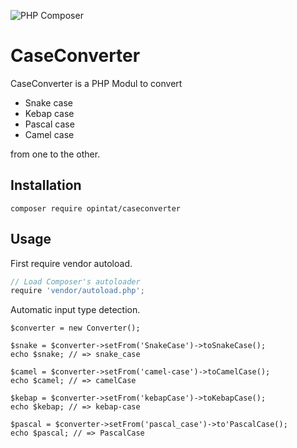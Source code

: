 ![PHP Composer](https://github.com/opintat/caseconverter/workflows/PHP%20Composer/badge.svg)

# CaseConverter

CaseConverter is a PHP Modul to convert
- Snake case
- Kebap case
- Pascal case
- Camel case

from one to the other.

## Installation
`composer require opintat/caseconverter`

## Usage

First require vendor autoload.
```javascript
// Load Composer's autoloader  
require 'vendor/autoload.php';
```

Automatic input type detection.

```
$converter = new Converter();

$snake = $converter->setFrom('SnakeCase')->toSnakeCase();
echo $snake; // => snake_case

$camel = $converter->setFrom('camel-case')->toCamelCase();
echo $camel; // => camelCase

$kebap = $converter->setFrom('kebapCase')->toKebapCase();
echo $kebap; // => kebap-case

$pascal = $converter->setFrom('pascal_case')->to'PascalCase();
echo $pascal; // => PascalCase
```
